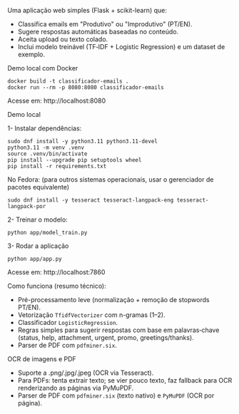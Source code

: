 Uma aplicação web simples (Flask + scikit-learn) que:
- Classifica emails em "Produtivo" ou "Improdutivo" (PT/EN).
- Sugere respostas automáticas baseadas no conteúdo.
- Aceita upload ou texto colado.
- Inclui modelo treinável (TF‑IDF + Logistic Regression) e um dataset de exemplo.


Demo local com Docker
```
docker build -t classificador-emails .
docker run --rm -p 8080:8080 classificador-emails
```
Acesse em: http://localhost:8080


Demo local

1- Instalar dependências:
```
sudo dnf install -y python3.11 python3.11-devel
python3.11 -m venv .venv
source .venv/bin/activate
pip install --upgrade pip setuptools wheel
pip install -r requirements.txt
```
No Fedora:
(para outros sistemas operacionais, usar o gerenciador de pacotes equivalente)
```
sudo dnf install -y tesseract tesseract-langpack-eng tesseract-langpack-por 
```

2- Treinar o modelo:
```
python app/model_train.py
```

3- Rodar a aplicação
```
python app/app.py
```
Acesse em: http://localhost:7860

    
Como funciona (resumo técnico):
- Pré-processamento leve (normalização + remoção de stopwords PT/EN).
- Vetorização `TfidfVectorizer` com n-gramas (1–2).
- Classificador `LogisticRegression`.
- Regras simples para sugerir respostas com base em palavras‑chave (status, help, attachment, urgent, promo, greetings/thanks).
- Parser de PDF com `pdfminer.six`.

OCR de imagens e PDF
- Suporte a .png/.jpg/.jpeg (OCR via Tesseract).
- Para PDFs: tenta extrair texto; se vier pouco texto, faz fallback para OCR renderizando as páginas via PyMuPDF.
- Parser de PDF com `pdfminer.six` (texto nativo) e `PyMuPDF` (OCR por página).
